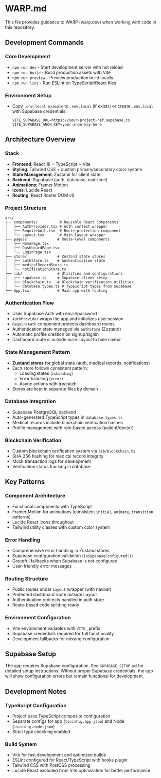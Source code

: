 # WARP.md

This file provides guidance to WARP (warp.dev) when working with code in this repository.

## Development Commands

### Core Development
- `npm run dev` - Start development server with hot reload
- `npm run build` - Build production assets with Vite
- `npm run preview` - Preview production build locally
- `npm run lint` - Run ESLint on TypeScript/React files

### Environment Setup
- Copy `.env.local.example` to `.env.local` (if exists) or create `.env.local` with Supabase credentials:
  ```
  VITE_SUPABASE_URL=https://your-project-ref.supabase.co
  VITE_SUPABASE_ANON_KEY=your-anon-key-here
  ```

## Architecture Overview

### Stack
- **Frontend**: React 18 + TypeScript + Vite
- **Styling**: Tailwind CSS + custom primary/secondary color system
- **State Management**: Zustand for client state
- **Backend**: Supabase (auth, database, real-time)
- **Animations**: Framer Motion
- **Icons**: Lucide React
- **Routing**: React Router DOM v6

### Project Structure
```
src/
├── components/          # Reusable React components
│   ├── AuthProvider.tsx # Auth context wrapper
│   ├── RequireAuth.tsx  # Route protection component
│   └── Layout.tsx       # Main layout wrapper
├── pages/              # Route-level components
│   ├── HomePage.tsx
│   ├── DashboardPage.tsx
│   └── LoginPage.tsx
├── store/              # Zustand state stores
│   ├── authStore.ts    # Authentication state
│   ├── medicalRecordStore.ts
│   └── notificationStore.ts
├── lib/                # Utilities and configurations
│   ├── supabase.ts     # Supabase client setup
│   ├── blockchain.ts   # Blockchain verification utilities
│   └── database.types.ts # TypeScript types from Supabase
└── App.tsx             # Main app with routing
```

### Authentication Flow
- Uses Supabase Auth with email/password
- `AuthProvider` wraps the app and initializes user session
- `RequireAuth` component protects dashboard routes
- Authentication state managed via `authStore` (Zustand)
- Automatic profile creation on signup/signin
- Dashboard route is outside main Layout to hide navbar

### State Management Pattern
- **Zustand stores** for global state (auth, medical records, notifications)
- Each store follows consistent pattern:
  - Loading states (`isLoading`)
  - Error handling (`error`)
  - Async actions with try/catch
- Stores are kept in separate files by domain

### Database Integration
- Supabase PostgreSQL backend
- Auto-generated TypeScript types in `database.types.ts`
- Medical records include blockchain verification hashes
- Profile management with role-based access (patient/doctor)

### Blockchain Verification
- Custom blockchain verification system via `lib/blockchain.ts`
- SHA-256 hashing for medical record integrity
- Mock transaction logs for development
- Verification status tracking in database

## Key Patterns

### Component Architecture
- Functional components with TypeScript
- Framer Motion for animations (consistent `initial`, `animate`, `transition` patterns)
- Lucide React icons throughout
- Tailwind utility classes with custom color system

### Error Handling
- Comprehensive error handling in Zustand stores
- Supabase configuration validation (`isSupabaseConfigured()`)
- Graceful fallbacks when Supabase is not configured
- User-friendly error messages

### Routing Structure
- Public routes under `Layout` wrapper (with navbar)
- Protected dashboard route outside Layout
- Authentication redirects handled in auth store
- Route-based code splitting ready

### Environment Configuration
- Vite environment variables with `VITE_` prefix
- Supabase credentials required for full functionality
- Development fallbacks for missing configuration

## Supabase Setup

The app requires Supabase configuration. See `SUPABASE_SETUP.md` for detailed setup instructions. Without proper Supabase credentials, the app will show configuration errors but remain functional for development.

## Development Notes

### TypeScript Configuration
- Project uses TypeScript composite configuration
- Separate configs for app (`tsconfig.app.json`) and Node (`tsconfig.node.json`)
- Strict type checking enabled

### Build System
- Vite for fast development and optimized builds
- ESLint configured for React/TypeScript with hooks plugin
- Tailwind CSS with PostCSS processing
- Lucide React excluded from Vite optimization for better performance